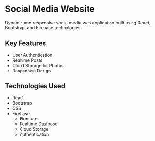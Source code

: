 # Social Media Website

Dynamic and responsive social media web application built using React, Bootstrap, and Firebase technologies.

## Key Features

- User Authentication
- Realtime Posts
- Cloud Storage for Photos
- Responsive Design
  
## Technologies Used

- React
- Bootstrap
- CSS
- Firebase
  - Firestore
  - Realtime Database
  - Cloud Storage
  - Authentication
